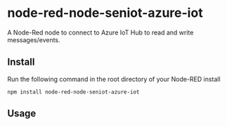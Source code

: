 node-red-node-seniot-azure-iot
====================

A Node-Red node to connect to Azure IoT Hub to read and write messages/events.

Install
-------

Run the following command in the root directory of your Node-RED install

    npm install node-red-node-seniot-azure-iot


Usage
-----


